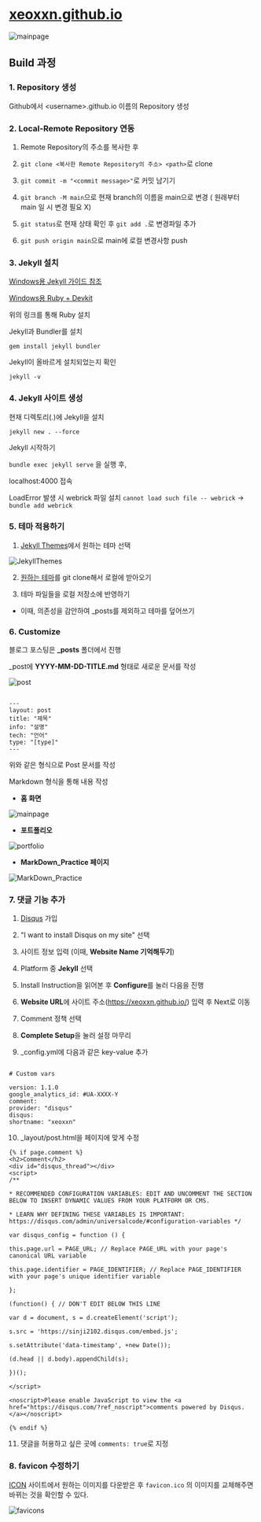 # [xeoxxn.github.io](https://xeoxxn.github.io/)

![mainpage](assets/img/mainpage.jpg)

## Build 과정

### 1. Repository 생성

Github에서 \<username>.github.io 이름의 Repository 생성

### 2. Local-Remote Repository 연동

1. Remote Repository의 주소를 복사한 후

2. `git clone <복사한 Remote Repository의 주소> <path>`로 clone

3. `git commit -m "<commit message>"`로 커밋 남기기

4. `git branch -M main`으로 현재 branch의 이름을 main으로 변경 ( 원래부터 main 일 시 변경 필요 X)

5. `git status`로 현재 상태 확인 후 `git add .`로 변경파일 추가

6. `git push origin main`으로 main에 로컬 변경사항 push

### 3. Jekyll 설치

[Windows용 Jekyll 가이드 참조](https://jekyllrb-ko.github.io/docs/installation/windows/)

[Windows용 Ruby + Devkit](https://rubyinstaller.org/downloads/)

위의 링크를 통해 Ruby 설치

Jekyll과 Bundler를 설치

`gem install jekyll bundler`

Jekyll이 올바르게 설치되었는지 확인

`jekyll -v`

### 4. Jekyll 사이트 생성

현재 디렉토리(.)에 Jekyll을 설치

`jekyll new . --force`

Jekyll 시작하기

`bundle exec jekyll serve` 을 실행 후,

localhost:4000 접속

LoadError 발생 시 webrick 파일 설치
`cannot load such file -- webrick`
-> `bundle add webrick`

### 5. 테마 적용하기

1. [Jekyll Themes](http://jekyllthemes.org/)에서 원하는 테마 선택

![JekyllThemes](assets/img/JekyllThemes.jpg)

2. [원하는 테마](https://github.com/kssim/ap)를 git clone해서 로컬에 받아오기

3. 테마 파일들을 로컬 저장소에 반영하기

- 이때, 의존성을 감안하여 \_posts를 제외하고 테마를 덮어쓰기

### 6. Customize

블로그 포스팅은 **\_posts** 폴더에서 진행

\_post에 **YYYY-MM-DD-TITLE.md** 형태로 새로운 문서를 작성

![post](assets/img/post.jpg)

```

---
layout: post
title: "제목"
info: "설명"
tech: "언어"
type: "[type]"
---

```

위와 같은 형식으로 Post 문서를 작성

Markdown 형식을 통해 내용 작성

- **홈 화면**

![mainpage](assets/img/mainpage.jpg)

- **포트폴리오**

![portfolio](assets/img/portfolio.jpg)

- **MarkDown_Practice 페이지**

![MarkDown_Practice](assets/img/MarkDown.jpg)

### 7. 댓글 기능 추가

1. [Disqus](https://disqus.com) 가입

2. "I want to install Disqus on my site" 선택

3. 사이트 정보 입력 (이때, **Website Name 기억해두기**)

4. Platform 중 **Jekyll** 선택

5. Install Instruction을 읽어본 후 **Configure**를 눌러 다음을 진행

6. **Website URL**에 사이트 주소(https://xeoxxn.github.io/) 입력 후 Next로 이동

7. Comment 정책 선택

8. **Complete Setup**을 눌러 설정 마무리

9. \_config.yml에 다음과 같은 key-value 추가

```

# Custom vars

version: 1.1.0
google_analytics_id: #UA-XXXX-Y
comment:
provider: "disqus"
disqus:
shortname: "xeoxxn"
```

10. \_layout/post.html을 페이지에 맞게 수정

```
{% if page.comment %}
<h2>Comment</h2>
<div id="disqus_thread"></div>
<script>
/**

* RECOMMENDED CONFIGURATION VARIABLES: EDIT AND UNCOMMENT THE SECTION BELOW TO INSERT DYNAMIC VALUES FROM YOUR PLATFORM OR CMS.

* LEARN WHY DEFINING THESE VARIABLES IS IMPORTANT: https://disqus.com/admin/universalcode/#configuration-variables */

var disqus_config = function () {

this.page.url = PAGE_URL; // Replace PAGE_URL with your page's canonical URL variable

this.page.identifier = PAGE_IDENTIFIER; // Replace PAGE_IDENTIFIER with your page's unique identifier variable

};

(function() { // DON'T EDIT BELOW THIS LINE

var d = document, s = d.createElement('script');

s.src = 'https://sinji2102.disqus.com/embed.js';

s.setAttribute('data-timestamp', +new Date());

(d.head || d.body).appendChild(s);

})();

</script>

<noscript>Please enable JavaScript to view the <a href="https://disqus.com/?ref_noscript">comments powered by Disqus.</a></noscript>

{% endif %}

```

11. 댓글을 허용하고 싶은 곳에 `comments: true`로 지정

### 8. favicon 수정하기

[ICON](https://icon-icons.com/ko/) 사이트에서 원하는 이미지를 다운받은 후
`favicon.ico` 의 이미지를 교체해주면 바뀌는 것을 확인할 수 있다.

![favicons](assets/img/faviconssss.jpg)
